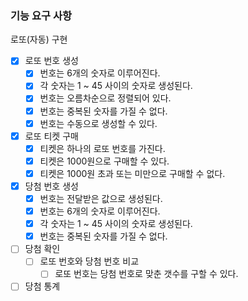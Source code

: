 ### 기능 요구 사항

로또(자동) 구현

- [x] 로또 번호 생성
  - [x] 번호는 6개의 숫자로 이루어진다.
  - [x] 각 숫자는 1 ~ 45 사이의 숫자로 생성된다.
  - [x] 번호는 오름차순으로 정렬되어 있다.
  - [x] 번호는 중복된 숫자를 가질 수 없다.
  - [x] 번호는 수동으로 생성할 수 있다.
- [x] 로또 티켓 구매
  - [x] 티켓은 하나의 로또 번호를 가진다.
  - [x] 티켓은 1000원으로 구매할 수 있다.
  - [x] 티켓은 1000원 초과 또는 미만으로 구매할 수 없다.
- [x] 당첨 번호 생성
  - [x] 번호는 전달받은 값으로 생성된다.
  - [x] 번호는 6개의 숫자로 이루어진다.
  - [x] 각 숫자는 1 ~ 45 사이의 숫자로 생성된다.
  - [x] 번호는 중복된 숫자를 가질 수 없다.
- [ ] 당첨 확인
  - [ ] 로또 번호와 당첨 번호 비교
    - [ ] 로또 번호는 당첨 번호로 맞춘 갯수를 구할 수 있다.
- [ ] 당첨 통계
